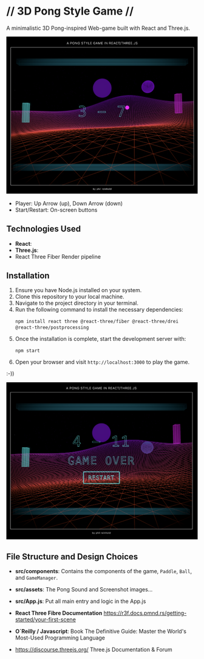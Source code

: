 # // 3D Pong Style Game // #

A minimalistic 3D Pong-inspired Web-game built with React and Three.js.

![Gameplay Screenshot](react-three-pong/src/assets/images/screenshots/gmscr1.png)

- Player: Up Arrow (up), Down Arrow (down)
- Start/Restart: On-screen buttons

## Technologies Used ##

- **React**: 
- **Three.js**: 
- React Three Fiber Render pipeline

## Installation

1. Ensure you have Node.js installed on your system.
2. Clone this repository to your local machine.
3. Navigate to the project directory in your terminal.
4. Run the following command to install the necessary dependencies:
   ```
   npm install react three @react-three/fiber @react-three/drei @react-three/postprocessing
   ```
5. Once the installation is complete, start the development server with:
   ```
   npm start
   ```
6. Open your browser and visit `http://localhost:3000` to play the game.

:-)) 

![Gameplay Screenshot](react-three-pong/src/assets/images/screenshots/gmscr2.png)

## File Structure and Design Choices ##

- **src/components**: Contains the components of the game, `Paddle`, `Ball`, and `GameManager`.
- **src/assets**: The Pong Sound and Screenshot images...
- **src/App.js**: Put all main entry and logic in the App.js

- **React Three Fibre Documentation** https://r3f.docs.pmnd.rs/getting-started/your-first-scene 
- **O´Reilly / Javascript**: Book The Definitive Guide: Master the World's Most-Used Programming Language
- https://discourse.threejs.org/ Three.js Documentation & Forum
  

